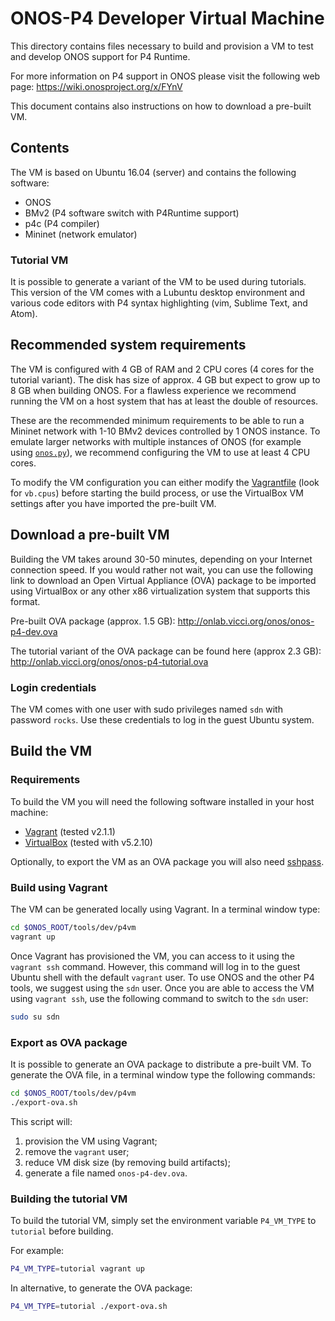 # ONOS-P4 Developer Virtual Machine

This directory contains files necessary to build and provision a VM to test and
develop ONOS support for P4 Runtime.

For more information on P4 support in ONOS please visit the following web page:
<https://wiki.onosproject.org/x/FYnV>

This document contains also instructions on how to download a pre-built VM.

## Contents

The VM is based on Ubuntu 16.04 (server) and contains the following software:

- ONOS
- BMv2 (P4 software switch with P4Runtime support)
- p4c (P4 compiler)
- Mininet (network emulator)

### Tutorial VM

It is possible to generate a variant of the VM to be used during tutorials. This
version of the VM comes with a Lubuntu desktop environment and various code
editors with P4 syntax highlighting (vim, Sublime Text, and Atom).

## Recommended system requirements

The VM is configured with 4 GB of RAM and 2 CPU cores (4 cores for the tutorial
variant). The disk has size of approx. 4 GB but expect to grow up to 8 GB when
building ONOS. For a flawless experience we recommend running the VM on a host
system that has at least the double of resources.

These are the recommended minimum requirements to be able to run a Mininet
network with 1-10 BMv2 devices controlled by 1 ONOS instance. To emulate larger
networks with multiple instances of ONOS (for example using
[`onos.py`](https://wiki.onosproject.org/x/GAOW)), we recommend configuring the
VM to use at least 4 CPU cores.

To modify the VM configuration you can either modify the
[Vagrantfile](./Vagrantfile) (look for `vb.cpus`) before starting the build
process, or use the VirtualBox VM settings after you have imported the
pre-built VM.

## Download a pre-built VM

Building the VM takes around 30-50 minutes, depending on your Internet
connection speed. If you would rather not wait, you can use the following link
to download an Open Virtual Appliance (OVA) package to be imported using
VirtualBox or any other x86 virtualization system that supports this format.

Pre-built OVA package (approx. 1.5 GB):
<http://onlab.vicci.org/onos/onos-p4-dev.ova>

The tutorial variant of the OVA package can be found here (approx 2.3 GB):
<http://onlab.vicci.org/onos/onos-p4-tutorial.ova>

### Login credentials

The VM comes with one user with sudo privileges named `sdn` with password `rocks`.
Use these credentials to log in the guest Ubuntu system.

## Build the VM

### Requirements

To build the VM you will need the following software installed in your host
machine:

- [Vagrant](https://www.vagrantup.com/) (tested v2.1.1)
- [VirtualBox](https://www.virtualbox.org/wiki/Downloads) (tested with v5.2.10)

Optionally, to export the VM as an OVA package you will also need
[sshpass](https://gist.github.com/arunoda/7790979).

### Build using Vagrant

The VM can be generated locally using Vagrant. In a terminal window type:

```bash
cd $ONOS_ROOT/tools/dev/p4vm
vagrant up
```

Once Vagrant has provisioned the VM, you can access to it using the `vagrant
ssh` command. However, this command will log in to the guest Ubuntu shell with
the default `vagrant` user. To use ONOS and the other P4 tools, we suggest using
the `sdn` user. Once you are able to access the VM using `vagrant ssh`, use the
following command to switch to the `sdn` user:

```bash
sudo su sdn
```

### Export as OVA package 

It is possible to generate an OVA package to distribute a pre-built VM.
To generate the OVA file, in a terminal window type the following commands:

```bash
cd $ONOS_ROOT/tools/dev/p4vm
./export-ova.sh
```

This script will:

1. provision the VM using Vagrant;
2. remove the `vagrant` user;
3. reduce VM disk size (by removing build artifacts);
4. generate a file named `onos-p4-dev.ova`.

### Building the tutorial VM

To build the tutorial VM, simply set the environment variable `P4_VM_TYPE` to `tutorial` before building.

For example:

```bash
P4_VM_TYPE=tutorial vagrant up
```

In alternative, to generate the OVA package:

```bash
P4_VM_TYPE=tutorial ./export-ova.sh
```

